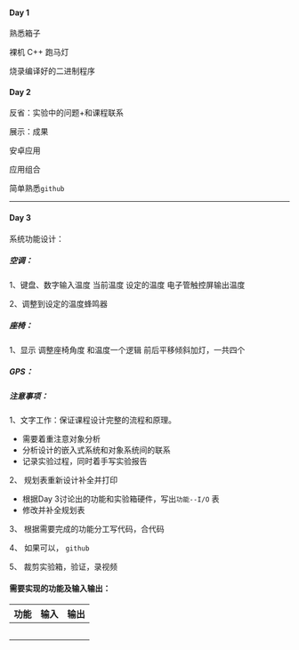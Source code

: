 #### Day 1

熟悉箱子

裸机 C++ 跑马灯

烧录编译好的二进制程序

#### Day 2

反省：实验中的问题+和课程联系

展示：成果

安卓应用

应用组合

简单熟悉`github`

--------------------------------

#### Day 3

系统功能设计：

##### 空调：

1、键盘、数字输入温度          当前温度 设定的温度             电子管触控屏输出温度

2、调整到设定的温度蜂鸣器

#####  座椅：

1、显示     调整座椅角度 和温度一个逻辑       前后平移倾斜加灯，一共四个

##### GPS：







##### 注意事项：

1、文字工作：保证课程设计完整的流程和原理。

- 需要着重注意对象分析
- 分析设计的嵌入式系统和对象系统间的联系
- 记录实验过程，同时着手写实验报告

2、 规划表重新设计补全并打印

- 根据Day 3讨论出的功能和实验箱硬件，写出`功能--I/O` 表
- 修改并补全规划表

3、 根据需要完成的功能分工写代码，合代码

4、 如果可以， `github` 

5、 裁剪实验箱，验证，录视频



#### 需要实现的功能及输入输出：

| 功能 | 输入 | 输出 |
| :--: | :--: | :--: |
|      |      |      |
|      |      |      |
|      |      |      |
|      |      |      |
|      |      |      |

